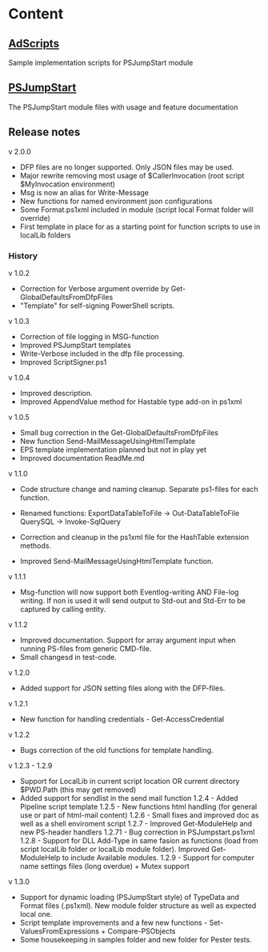 # Content
## [AdScripts](https://github.com/jaols/PSJumpStart/tree/master/ADscripts)
Sample implementation scripts for PSJumpStart module

## [PSJumpStart](https://github.com/jaols/PSJumpStart/tree/master/PSJumpStart)
The PSJumpStart module files with usage and feature documentation

## Release notes

v 2.0.0

- DFP files are no longer supported. Only JSON files may be used.
- Major rewrite removing most usage of $CallerInvocation (root script $MyInvocation environment)
- Msg is now an alias for Write-Message 
- New functions for named environment json configurations
- Some Format.ps1xml included in module (script local Format folder will override)
- First template in place for as a starting point for function scripts to use in localLib folders

### History

v 1.0.2

- Correction for Verbose argument override by Get-GlobalDefaultsFromDfpFiles
- "Template" for self-signing PowerShell scripts. 

v 1.0.3

- Correction of file logging in MSG-function
- Improved PSJumpStart templates
- Write-Verbose included in the dfp file processing.
- Improved ScriptSigner.ps1 
  
v 1.0.4

- Improved description.
- Improved AppendValue method for Hastable type add-on in ps1xml 

v 1.0.5

- Small bug correction in the Get-GlobalDefaultsFromDfpFiles
- New function Send-MailMessageUsingHtmlTemplate
- EPS template implementation planned but not in play yet
- Improved documentation ReadMe.md
  
v 1.1.0

- Code structure change and naming cleanup. Separate ps1-files for each function.
 
- Renamed functions:
  ExportDataTableToFile -> Out-DataTableToFile
  QuerySQL -> Invoke-SqlQuery
 
- Correction and cleanup in the ps1xml file for the HashTable extension methods.
- Improved Send-MailMessageUsingHtmlTemplate function.

v 1.1.1

- Msg-function will now support both Eventlog-writing AND File-log writing. If non is used it will send output to Std-out and Std-Err to be captured by calling entity.

v 1.1.2

- Improved documentation. Support for array argument input when running PS-files from generic CMD-file.
- Small changesd in test-code.

v 1.2.0

- Added support for JSON setting files along with the DFP-files. 

v 1.2.1

- New function for handling credentials - Get-AccessCredential

v 1.2.2

- Bugs correction of the old functions for template handling.

v 1.2.3 - 1.2.9

- Support for LocalLib in current script location OR current directory $PWD.Path (this may get removed)
- Added support for sendlist in the send mail function
  1.2.4 - Added Pipeline script template
  1.2.5 - New functions html handling (for general use or part of html-mail content)
  1.2.6 - Small fixes and improved doc as well as a shell enviroment script
  1.2.7 - Improved Get-ModuleHelp and new PS-header handlers 
  1.2.71 - Bug correction in PSJumpstart.ps1xml
  1.2.8 - Support for DLL Add-Type in same fasion as functions (load from script localLib folder or localLib module folder). Improved Get-ModuleHelp to include Available modules.
  1.2.9 - Support for computer name settings files (long overdue) + Mutex support

v 1.3.0

- Support for dynamic loading (PSJumpStart style) of TypeData and Format files (.ps1xml). New module folder structure as well as expected local one.
- Script template improvements and a few new functions - Set-ValuesFromExpressions + Compare-PSObjects
- Some housekeeping in samples folder and new folder for Pester tests.




